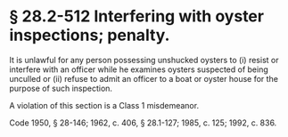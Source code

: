 # § 28.2-512 Interfering with oyster inspections; penalty.

<p>It is unlawful for any person possessing unshucked oysters to (i) resist or interfere with an officer while he examines oysters suspected of being unculled or (ii) refuse to admit an officer to a boat or oyster house for the purpose of such inspection.</p><p>A violation of this section is a Class 1 misdemeanor.</p><p>Code 1950, § 28-146; 1962, c. 406, § 28.1-127; 1985, c. 125; 1992, c. 836.</p>